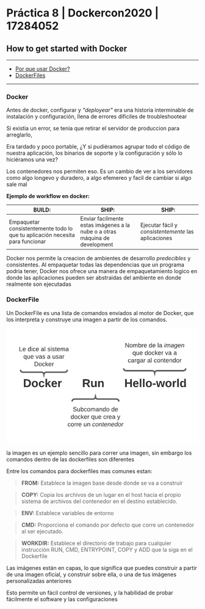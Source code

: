 # Práctica 8 | Dockercon2020  | 17284052

## How to get started with Docker
----
  - [Por que usar Docker?](#docker)
  - [DockerFiles](#dockerfile)
----

### Docker
Antes de docker, configurar y *"deployear"* era una historia interminable de instalación y configuración, llena de errores dificiles de troubleshootear

Si existia un error, se tenia que retirar el servidor de produccion para arreglarlo,

Era tardado y poco portable, ¿Y si pudiéramos agrupar todo el código de nuestra aplicación, los binarios de soporte y la configuración y sólo lo hiciéramos una vez?

Los contenedores nos permiten eso. Es un cambio de ver a los servidores como algo longevo y duradero, a algo efemereo y facil de cambiar si algo sale mal


**Ejemplo de workflow en docker:**

|  **BUILD**: | **SHIP**:  | **SHIP**:  |
| ----------- | ----------- | -----------
| Empaquetar consistentemente todo lo que tu aplicación necesita para funcionar     | Enviar facilmente estas imágenes a la nube o a otras máquina de development     |  Ejecutar fácil y *consistentemente* las aplicaciones   |


Docker nos permite la creacion de ambientes de desarrollo *predecibles* y consistentes.
Al empaquetar todas las dependencias que un programa podria tener, Docker nos ofrece una manera de empaquetamiento logico en donde las aplicaciones pueden ser abstraidas del ambiente en donde realmente son ejecutadas

### DockerFile

Un DockerFile es una lista de comandos enviados al motor de Docker, que los interpreta y construye una imagen a partir de los comandos.

![Docker command](images/command.png)

la imagen es un ejemplo sencillo para correr una imagen, sin embargo los comandos dentro de las dockerfiles son diferentes

Entre los comandos para dockerfiles mas comunes estan:

> **FROM:**  Establece la imagen base desde donde se va a construir

> **COPY:**  Copia los archivos de un lugar en el host hacia el propio sistema de archivos del contenedor en el destino establecido.

> **ENV:**  Establece variables de entorno

> **CMD:**  Proporciona el comando por defecto que corre un contenedor al ser ejecutado.

> **WORKDIR:**  Establece el directorio de trabajo para cualquier instrucción RUN, CMD, ENTRYPOINT, COPY y ADD que la siga en el Dockerfile

Las imágenes están en capas, lo que significa que puedes construir a partir de una imagen oficial, y construir sobre ella, o una de tus imágenes personalizadas anteriores

Esto permite un fácil control de versiones, y la habilidad de probar fácilmente el software y las configuraciones 
